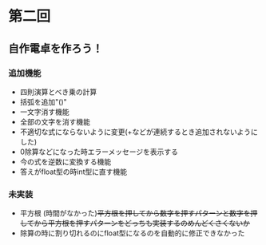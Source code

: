 # 第二回
## 自作電卓を作ろう！
### 追加機能
- 四則演算とべき乗の計算
- 括弧を追加"()"
- 一文字消す機能
- 全部の文字を消す機能
- 不適切な式にならないように変更(+などが連続するとき追加されないようにした)
- 0除算などになった時エラーメッセージを表示する
- 今の式を逆数に変換する機能
- 答えがfloat型の時int型に直す機能

### 未実装
- 平方根 (時間がなかった)<strike>平方根を押してから数字を押すパターンと数字を押してから平方根を押すパターンをどっちも実装するのめんどくさくないか</strike>
- 除算の時に割り切れるのにfloat型になるのを自動的に修正できなかった